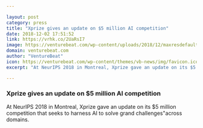 ```yaml
---

layout: post
category: press
title: "Xprize gives an update on $5 million AI competition"
date: 2018-12-02 17:51:52
link: https://vrhk.co/2UaRsI7
image: https://venturebeat.com/wp-content/uploads/2018/12/maxresdefault.jpg?fit=1280%2C720&strip=all
domain: venturebeat.com
author: "VentureBeat"
icon: https://venturebeat.com/wp-content/themes/vb-news/img/favicon.ico
excerpt: "At NeurIPS 2018 in Montreal, Xprize gave an update on its $5 million competition that seeks to harness AI to solve grand challenges\"across domains."

---
```


### Xprize gives an update on $5 million AI competition

At NeurIPS 2018 in Montreal, Xprize gave an update on its $5 million competition that seeks to harness AI to solve grand challenges"across domains.